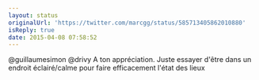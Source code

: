 ```yaml
---
layout: status
originalUrl: 'https://twitter.com/marcgg/status/585713405862010880'
isReply: true
date: 2015-04-08 07:58:52
---
```


@guillaumesimon @drivy A ton appréciation. Juste essayer d'être dans un endroit éclairé/calme pour faire efficacement l'état des lieux
